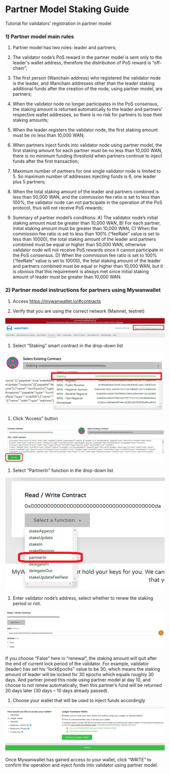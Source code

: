 # Partner Model Staking Guide

Tutorial for validators’ registration in partner model 

### 1) Partner model main rules

1. Partner model has two roles: leader and partners;

1. The validator node’s PoS reward in the partner model is sent only to the leader's wallet address, therefore the distribution of PoS reward is “off-chain”;

1. The first person (Wanchain address) who registered the validator node is the leader, and Wanchain addresses other than the leader staking additional funds after the creation of the node, using partner model, are partners;

1. When the validator node no longer participates in the PoS consensus, the staking amount is returned automatically to the leader and partners’ respective wallet addresses, so there is no risk for partners to lose their staking amounts;

1. When the leader registers the validator node, the first staking amount must be no less than 10,000 WAN;

1. When partners inject funds into validator node using partner model, the first staking amount for each partner must be no less than 10,000 WAN, there is no minimum funding threshold when partners continue to inject funds after the first transaction;

1. Maximum number of partners for one single validator node is limited to 5. So maximum number of addresses injecting funds is 6, one leader plus 5 partners;

1. When the total staking amount of the leader and partners combined is less than 50,000 WAN, and the commission fee ratio is set to less than 100%, the validator node can not participate in the operation of the PoS protocol, thus will not receive PoS rewards;

1. Summary of partner model’s conditions: 
A) The validator node’s initial staking amount must be greater than 10,000 WAN, 
B) For each partner, initial staking amount must be greater than 10,000 WAN, 
C) When the commission fee ratio is set to less than 100% (“feeRate” value is set to less than 10000), the total staking amount of the leader and partners combined must be equal or higher than 50,000 WAN, otherwise validator node will not receive PoS rewards since it cannot participate in the PoS consensus.
D) When the commission fee ratio is set to 100% (“feeRate” value is set to 10000), the total staking amount of the leader and partners combined must be equal or higher than 10,000 WAN, but it is obvious that this requirement is always met since initial staking amount of leader must be greater than 10,000 WAN.


### 2) Partner model instructions for partners using Mywanwallet

1. Access https://mywanwallet.io/#contracts

1. Verify that you are using the correct network (Mainnet, testnet)

  ![](media/partner1.png "Select network")

1. Select “Staking” smart contract in the drop-down list

  ![](media/partner2.png "Select staking contract")

1. Click “Access” button

  ![](media/partner3.png "Click access")

1. Select “PartnerIn” function in the drop-down list

  ![](media/partner4.png "Select PartnerIn")

1. Enter validator node’s address, select whether to renew the staking period or not.

  ![](media/partner5.png "Enter parameters")

  If you choose “False” here in “renewal”, the staking amount will quit after the end of current lock period of the validator.
  For example, validator (leader) has set his “lockEpochs” value to be 30, which means the staking amount of leader will be locked for 30 epochs which equals roughly 30 days. And partner joined this node using partner model at day 10, and choose to not renew automatically, then this partner’s fund will be returned 20 days later (30 days – 10 days already passed).

1. Choose your wallet that will be used to inject funds accordingly 

  ![](media/partner6.png "Choose funding wallet")

Once Mywanwallet has gained access to your wallet, click “WRITE” to confirm the operation and inject funds into validator using partner model.
